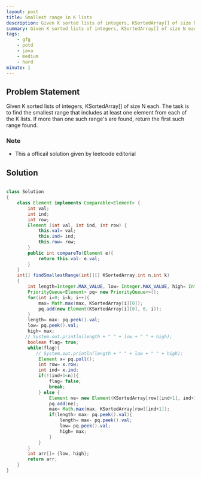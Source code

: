 ```yaml
---
layout: post
title: Smallest range in K lists
description: Given K sorted lists of integers, KSortedArray[] of size N each. The task is to find the smallest range that includes at least one element from each of the K lists. If more than one such range's are found, return the first such range found.
summary: Given K sorted lists of integers, KSortedArray[] of size N each. The task is to find the smallest range that includes at least one element from each of the K lists. If more than one such range's are found, return the first such range found.
tags:
    - gfg
    - potd
    - java
    - medium
    - hard
minute: 1
---
```


## Problem Statement
Given K sorted lists of integers, KSortedArray[] of size N each. The task is to find the smallest range that includes at least one element from each of the K lists. If more than one such range's are found, return the first such range found.

### Note
- This a officail solution given by leetcode editorial
## Solution
```java

class Solution
{
    class Element implements Comparable<Element> {
        int val;
        int ind;
        int row;
        Element (int val, int ind, int row) {
            this.val= val;
            this.ind= ind;
            this.row= row;
        }
        public int compareTo(Element e){
            return this.val- e.val;
        }
    }
	int[] findSmallestRange(int[][] KSortedArray,int n,int k)
	{
	    int length=Integer.MAX_VALUE, low= Integer.MAX_VALUE, high= Integer.MIN_VALUE, max= Integer.MIN_VALUE;
	    PriorityQueue<Element> pq= new PriorityQueue<>();
	    for(int i=0; i<k; i++){
	        max= Math.max(max, KSortedArray[i][0]);
	        pq.add(new Element(KSortedArray[i][0], 0, i));
	    }
	    length= max- pq.peek().val;
	    low= pq.peek().val;
	    high= max;
	   // System.out.println(length + " " + low + " " + high);
	    boolean flag= true;
	    while(flag){
	       // System.out.println(length + " " + low + " " + high);
	        Element x= pq.poll();
	        int row= x.row;
	        int ind= x.ind;
	        if(!(ind+1<n)){
	            flag= false;
	            break;
	        } else {
	            Element ne= new Element(KSortedArray[row][ind+1], ind+1, row);
	            pq.add(ne);
	            max= Math.max(max, KSortedArray[row][ind+1]);
	            if(length> max- pq.peek().val){
	                length= max- pq.peek().val;
	                low= pq.peek().val;
	                high= max;
	            }
	        }
	    }
	    int arr[]= {low, high};
	    return arr;
	}
}
```
